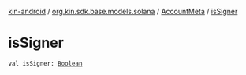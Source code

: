 [kin-android](../../index.md) / [org.kin.sdk.base.models.solana](../index.md) / [AccountMeta](index.md) / [isSigner](./is-signer.md)

# isSigner

`val isSigner: `[`Boolean`](https://kotlinlang.org/api/latest/jvm/stdlib/kotlin/-boolean/index.html)